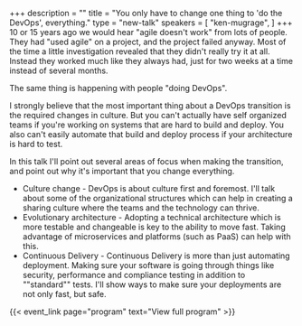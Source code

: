 +++
description = ""
title = "You only have to change one thing to 'do the DevOps', everything."
type = "new-talk"
speakers = [
        "ken-mugrage",
]
+++
10 or 15 years ago we would hear "agile doesn't work" from lots of people. They had "used agile" on a project, and the project failed anyway. Most of the time a little investigation revealed that they didn't really try it at all. Instead they worked much like they always had, just for two weeks at a time instead of several months.

The same thing is happening with people "doing DevOps".

I strongly believe that the most important thing about a DevOps transition is the required changes in culture. But you can't actually have self organized teams if you're working on systems that are hard to build and deploy. You also can't easily automate that build and deploy process if your architecture is hard to test.

In this talk I'll point out several areas of focus when making the transition, and point out why it's important that you change everything.

<ul>
	<li>Culture change - DevOps is about culture first and foremost. I'll talk about some of the organizational structures which can help in creating a sharing culture where the teams and the technology can thrive.
	<li>Evolutionary architecture - Adopting a technical architecture which is more testable and changeable is key to the ability to move fast. Taking advantage of microservices and platforms (such as PaaS) can help with this.
	<li>Continuous Delivery - Continuous Delivery is more than just automating deployment. Making sure your software is going through things like security, performance and compliance testing in addition to ""standard"" tests.  I'll show ways to make sure your deployments are not only fast, but safe.
</ul>

{{< event_link page="program" text="View full program" >}}